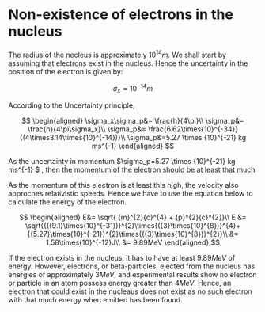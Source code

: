 # Non-existence of electrons in the nucleus

The radius of the necleus is approximately ${10}^{14}m$. We shall start by assuming that electrons exist in the nucleus. Hence the uncertainty in the position of the electron is given by:

$$\sigma_x= {10}^{-14}m$$


According to the Uncertainty principle,

$$
\begin{aligned}
\sigma_x\sigma_p&= \frac{h}{4\pi}\\
\sigma_p&= \frac{h}{4\pi\sigma_x}\\
\sigma_p&= \frac{6.62\times{10}^{-34}}{(4\times3.14\times{10}^{-14})}\\
\sigma_p&=5.27 \times {10}^{-21} kg ms^{-1}
\end{aligned}
$$

As the uncertainty in momentum $\sigma_p=5.27 \times {10}^{-21} kg ms^{-1} $ , then the momentum of the electron should be at least that much.

As the momentum of this electron is at least this high, the velocity also approches relativistic speeds. Hence we have to use the equation below to calculate the energy of the electron.




$$
\begin{aligned}
E&=  \sqrt{ {m}^{2}{c}^{4} + {p}^{2}{c}^{2}}\\
E &= \sqrt{{({9.1}\times{10}^{-31})}^{2}\times{({3}\times{10}^{8})}^{4}+{{5.27}\times{10}^{-21}}^{2}\times{({3}\times{10}^{8})}^{2}}\\
&= 1.58\times{10}^{-12}J\\
&= 9.89MeV
\end{aligned}
$$

If the electron exists in the nucleus, it has to have at least $9.89 MeV$ of energy. However, electrons, or beta-particles, ejected from the nucleus has energies of approximately $3 MeV$, and experimental results show no electron or particle in an atom possess energy greater than $4MeV$. Hence, an electron that could exist in the nucleaus does not exist as no such electron with that much energy when emitted has been found.